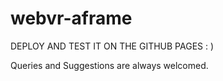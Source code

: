 # webvr-aframe
DEPLOY AND TEST IT ON THE GITHUB PAGES : )

Queries and Suggestions are always welcomed.
